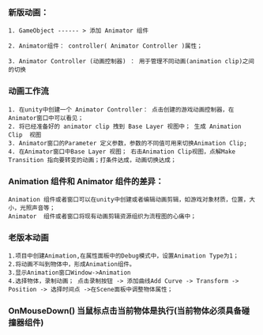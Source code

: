 ### 新版动画： 
    1. GameObject ------ > 添加 Animator 组件

    2. Animator组件： controller( Animator Controller )属性；

    3. Animator Controller (动画控制器) ： 用于管理不同动画(animation clip)之间的切换


### 动画工作流

    1. 在unity中创建一个 Animator Controller： 点击创建的游戏动画控制器，在Animator窗口中可以看见；
    2. 将已经准备好的 animator clip 拽到 Base Layer 视图中； 生成 Animation Clip  视图
    3. Animator窗口的Parameter 定义参数，参数的不同值可用来切换Animation Clip; 
    4. 在Animator窗口中Base Layer 视图； 右击Animation Clip视图，点解Make Transition 指向要转变的动画；打条件达成，动画切换达成；

### Animation 组件和 Animator 组件的差异：

    Animation 组件或者窗口可以在unity中创建或者编辑动画剪辑，如游戏对象材质，位置，大小，光照声音等；
    Animator  组件或者窗口将现有动画剪辑资源组织为流程图的心痛中；




### 老版本动画
    1.项目中创建Animation,在属性面板中的Debug模式中，设置Animation Type为1；
    2.将动画不叫到物体中，形成Animation组件。
    3.显示Animation窗口Window->Animation
    4.选择物体，录制动画； 点击录制按钮 -> 添加曲线Add Curve -> Transform -> Position -> 选择时间点 ->在Scene面板中调整物体属性；

### OnMouseDown()  当鼠标点击当前物体是执行(当前物体必须具备碰撞器组件)